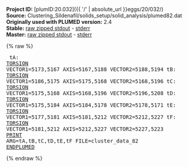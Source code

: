 **Project ID:** [plumID:20.032]({{ '/' | absolute_url }}eggs/20/032/)  
**Source:** Clustering_Sildenafil/solids_setup/solid_analysis/plumed82.dat  
**Originally used with PLUMED version:** 2.4  
**Stable:** [raw zipped stdout](plumed82.dat.plumed.stdout.txt.zip) - [stderr](plumed82.dat.plumed.stderr)  
**Master:** [raw zipped stdout](plumed82.dat.plumed_master.stdout.txt.zip) - [stderr](plumed82.dat.plumed_master.stderr)  

{% raw %}<pre>
tA: <a href="https://plumed.github.io/doc-master/user-doc/html/_t_o_r_s_i_o_n.html">TORSION</a> VECTOR1=5173,5167 AXIS=5167,5188 VECTOR2=5188,5194
tB: <a href="https://plumed.github.io/doc-master/user-doc/html/_t_o_r_s_i_o_n.html">TORSION</a> VECTOR1=5186,5175 AXIS=5175,5168 VECTOR2=5168,5196
tC: <a href="https://plumed.github.io/doc-master/user-doc/html/_t_o_r_s_i_o_n.html">TORSION</a> VECTOR1=5175,5168 AXIS=5168,5196 VECTOR2=5196,5208
tD: <a href="https://plumed.github.io/doc-master/user-doc/html/_t_o_r_s_i_o_n.html">TORSION</a> VECTOR1=5175,5184 AXIS=5184,5178 VECTOR2=5178,5171
tE: <a href="https://plumed.github.io/doc-master/user-doc/html/_t_o_r_s_i_o_n.html">TORSION</a> VECTOR1=5177,5181 AXIS=5181,5212 VECTOR2=5212,5227
tF: <a href="https://plumed.github.io/doc-master/user-doc/html/_t_o_r_s_i_o_n.html">TORSION</a> VECTOR1=5181,5212 AXIS=5212,5227 VECTOR2=5227,5223
<a href="https://plumed.github.io/doc-master/user-doc/html/_p_r_i_n_t.html">PRINT</a> ARG=tA,tB,tC,tD,tE,tF FILE=cluster_data_82
<a href="https://plumed.github.io/doc-master/user-doc/html/_e_n_d_p_l_u_m_e_d.html">ENDPLUMED</a>
</pre>{% endraw %}
